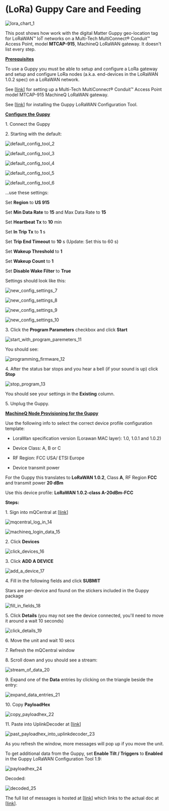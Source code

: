 # (LoRa) Guppy Care and Feeding

![lora_chart_1](lora_chart_1.png)

This post shows how work with the digital Matter Guppy geo-location tag for LoRaWAN™ IoT networks on a Multi-Tech MultiConnect® Conduit™ Access Point, model **MTCAP-915**, MachineQ LoRaWAN gateway. It doesn't list every step.

**<u><span>Prerequisites</span></u>**

To use a Guppy you must be able to setup and configure a LoRa gateway and setup and configure LoRa nodes (a.k.a. end-devices in the LoRaWAN 1.0.2 spec) on a LoRaWAN network.

See \[[<u><span>link</span></u>](https://www.centennialsoftwaresolutions.com/blog/machineq-gateway-setup)\] for setting up a Multi-Tech MultiConnect® Conduit™ Access Point model MTCAP-915 MachineQ LoRaWAN gateway.

See \[[<u><span>link</span></u>](https://www.centennialsoftwaresolutions.com/blog/install-and-uninstall-the-guppy-lorawan-configuration-tool)\] for installing the Guppy LoRaWAN Configuration Tool.

**<u><span>Configure the Guppy</span></u>**

1\. Connect the Guppy

2\. Starting with the default:

![default_config_tool_2](default_config_tool_2.jpg)

![default_config_tool_3](default_config_tool_3.jpg)

![default_config_tool_4](default_config_tool_4.jpg)

![default_config_tool_5](default_config_tool_5.jpg)

![default_config_tool_6](default_config_tool_6.jpg)

...use these settings:

Set **Region** to **US 915**

Set **Min Data Rate** to **15** and Max Data Rate to **15**

Set **Heartbeat Tx** to **10** min

Set **In Trip Tx** to **1** s

Set **Trip End Timeout** to **10** s (Update: Set this to 60 s)

Set **Wakeup Threshold** to **1**

Set **Wakeup Count** to **1**

Set **Disable Wake Filter** to **True**

Settings should look like this:

![new_config_settings_7](new_config_settings_7.jpg)

![new_config_settings_8](new_config_settings_8.jpg)

![new_config_settings_9](new_config_settings_9.jpg)

![new_config_settings_10](new_config_settings_10.jpg)

3\. Click the **Program Parameters** checkbox and click **Start**

![start_with_program_paremeters_11](start_with_program_paremeters_11.jpg)

You should see:

![programming_firmware_12](programming_firmware_12.jpg)

4\. After the status bar stops and you hear a bell (if your sound is up) click **Stop**

![stop_program_13](stop_program_13.jpg)

You should see your settings in the **Existing** column.

5\. Unplug the Guppy.

**<u><span>MachineQ Node Provisioning for the Guppy</span></u>**

Use the following info to select the correct device profile configuration template:

-   LoraWan specification version (Lorawan MAC layer): 1.0, 1.0.1 and 1.0.2)
    
-   Device Class: A, B or C
    
-   RF Region: FCC USA/ ETSI Europe
    
-   Device transmit power
    

For the Guppy this translates to **LoRaWAN 1.0.2**, Class **A**, RF Region **FCC** and transmit power **20 dBm**

Use this device profile: **LoRaWAN 1.0.2-class A-20dBm-FCC**

**Steps:**

1\. Sign into mQCentral at \[[<u><span>link</span></u>](https://mqcentral.machineq.net/)\]

![mqcentral_log_in_14](mqcentral_log_in_14.png)

![machineq_login_data_15](machineq_login_data_15.png)

2\. Click **Devices**

![click_devices_16](click_devices_16.jpg)

3\. Click **ADD A DEVICE**

![add_a_device_17](add_a_device_17.jpg)

4\. Fill in the following fields and click **SUBMIT**

Stars are per-device and found on the stickers included in the Guppy package

![fill_in_fields_18](fill_in_fields_18.jpg)

5\. Click **Details** (you may not see the device connected, you'll need to move it around a wait 10 seconds)

![click_details_19](click_details_19.jpg)

6\. Move the unit and wait 10 secs

7\. Refresh the mQCentral window

8\. Scroll down and you should see a stream:

![stream_of_data_20](stream_of_data_20.jpg)

9\. Expand one of the **Data** entries by clicking on the triangle beside the entry:

![expand_data_entries_21](expand_data_entries_21.jpg)

10\. Copy **PayloadHex**

![copy_payloadhex_22](copy_payloadhex_22.jpg)

11\. Paste into UplinkDecoder at \[[<u><span>link</span></u>](https://www.oemserver.com/tools/GuppyLoRaWAN/UplinkDecoder.html)\]

![past_payloadhex_into_uplinkdecoder_23](past_payloadhex_into_uplinkdecoder_23.jpg)

As you refresh the window, more messages will pop up if you move the unit.

To get additional data from the Guppy, set **Enable Tilt / Triggers** to **Enabled** in the Guppy LoRaWAN Configuration Tool 1.9:

![payloadhex_24](payloadhex_24.jpg)

Decoded:

![decoded_25](decoded_25.jpg)

The full list of messages is hosted at \[[<u><span>link</span></u>](https://support.digitalmatter.com/support/solutions/articles/16000066132-guppy-lorawan-integration)\] which links to the actual doc at \[[<u><span>link</span></u>](https://s3.amazonaws.com/cdn.freshdesk.com/data/helpdesk/attachments/production/16024374732/original/Guppy%20LoRaWAN%20Integration%201.3.pdf?X-Amz-Algorithm=AWS4-HMAC-SHA256&X-Amz-Credential=AKIAJ2JSYZ7O3I4JO6DA%2F20190102%2Fus-east-1%2Fs3%2Faws4_request&X-Amz-Date=20190102T065038Z&X-Amz-Expires=300&X-Amz-Signature=6f1fe969bc1d8086d2f9d3f975621aa65377ac7ce0980e94dda8574537aad53e&X-Amz-SignedHeaders=Host&response-content-type=application%2Fpdf)\].